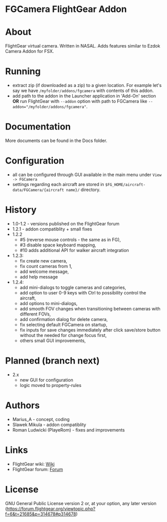 FGCamera FlightGear Addon
=========================

# About

FlightGear virtual camera. Written in NASAL. Adds features similar to Ezdok Camera Addon for FSX.

# Running

- extract zip (if downloaded as a zip) to a given location. For example let's
  say we have `/myfolder/addons/fgcamera` with contents of this addon.
- add path to the addon in the Launcher application in 'Add-On' section **OR**
  run FlightGear with `--addon` option with path to FGCamera like
  `--addon="/myfolder/addons/fgcamera"`.

# Documentation

More documents can be found in the Docs folder.

# Configuration

- all can be configured through GUI available in the main menu under `View -> FGCamera`
- settings regarding each aircraft are stored in
  `$FG_HOME/aircraft-data/FGCamera/{aircraft name}/` directory.

# History

- 1.0-1.2 - versions published on the FlightGear forum
- 1.2.1 - addon compatiblity + small fixes
- 1.2.2
    * #5 (reverse mouse controls - the same as in FG),
    * #3 disable space keyboard mapping,
    * #10 adds additional API for walker aircraft integration
- 1.2.3:
    * fix create new camera,
    * fix count cameras from 1,
    * add welcome message,
    * add help message
- 1.2.4:
    * add mini-dialogs to toggle cameras and categories,
    * add option to user 0-9 keys with Ctrl to possibility control the aircraft,
    * add options to mini-dialogs,
    * add smooth FOV changes when transitioning between cameras with different FOVs,
    * add confirmation dialog for delete camera,
    * fix selecting default FGCamera on startup,
    * fix inputs for save changes immediately after click save/store button without the needed for change focus first,
    * others small GUI improvements,

# Planned (branch next)

- 2.x
  - new GUI for configuration
  - logic moved to property-rules

# Authors

- Marius_A - concept, coding
- Slawek Mikula - addon compatiblity
- Roman Ludwicki (PlayeRom) - fixes and improvements

# Links

- FlightGear wiki: [Wiki](http://wiki.flightgear.org/FGCamera)
- FlightGear forum: [Forum](https://forum.flightgear.org/viewtopic.php?f=6&t=21685)

# License

GNU General Public License version 2 or, at your option, any later version
(https://forum.flightgear.org/viewtopic.php?f=6&t=21685&p=314678#p314678)
